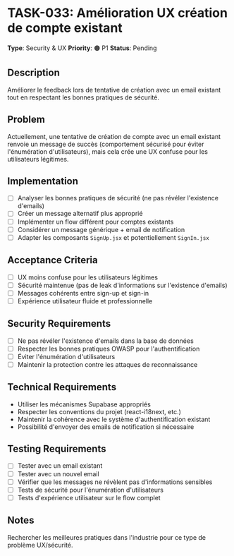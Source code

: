 # TASK-033: Amélioration UX création de compte existant

**Type**: Security & UX
**Priority**: 🟠 P1
**Status**: Pending

## Description
Améliorer le feedback lors de tentative de création avec un email existant tout en respectant les bonnes pratiques de sécurité.

## Problem
Actuellement, une tentative de création de compte avec un email existant renvoie un message de succès (comportement sécurisé pour éviter l'énumération d'utilisateurs), mais cela crée une UX confuse pour les utilisateurs légitimes.

## Implementation
- [ ] Analyser les bonnes pratiques de sécurité (ne pas révéler l'existence d'emails)
- [ ] Créer un message alternatif plus approprié
- [ ] Implémenter un flow différent pour comptes existants
- [ ] Considérer un message générique + email de notification
- [ ] Adapter les composants `SignUp.jsx` et potentiellement `SignIn.jsx`

## Acceptance Criteria
- [ ] UX moins confuse pour les utilisateurs légitimes
- [ ] Sécurité maintenue (pas de leak d'informations sur l'existence d'emails)
- [ ] Messages cohérents entre sign-up et sign-in
- [ ] Expérience utilisateur fluide et professionnelle

## Security Requirements
- [ ] Ne pas révéler l'existence d'emails dans la base de données
- [ ] Respecter les bonnes pratiques OWASP pour l'authentification
- [ ] Éviter l'énumération d'utilisateurs
- [ ] Maintenir la protection contre les attaques de reconnaissance

## Technical Requirements
- Utiliser les mécanismes Supabase appropriés
- Respecter les conventions du projet (react-i18next, etc.)
- Maintenir la cohérence avec le système d'authentification existant
- Possibilité d'envoyer des emails de notification si nécessaire

## Testing Requirements
- [ ] Tester avec un email existant
- [ ] Tester avec un nouvel email
- [ ] Vérifier que les messages ne révèlent pas d'informations sensibles
- [ ] Tests de sécurité pour l'énumération d'utilisateurs
- [ ] Tests d'expérience utilisateur sur le flow complet

## Notes
Rechercher les meilleures pratiques dans l'industrie pour ce type de problème UX/sécurité.